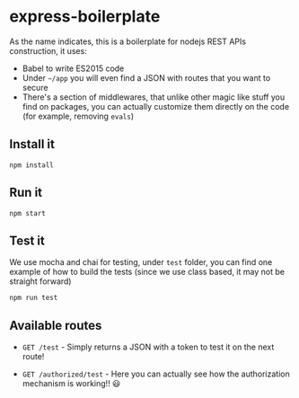 # express-boilerplate

As the name indicates, this is a boilerplate for nodejs REST APIs construction, it uses:

* Babel to write ES2015 code
* Under `~/app` you will even find a JSON with routes that you want to secure
* There's a section of middlewares, that unlike other magic like stuff you find on packages, you can actually customize them directly on the code (for example, removing `evals`)

## Install it

`npm install`

## Run it

`npm start`

## Test it

We use mocha and chai for testing, under `test` folder, you can find one example of how to build the tests (since we use class based, it may not be straight forward)

`npm run test`

## Available routes

* `GET /test` - Simply returns a JSON with a token to test it on the next route!

* `GET /authorized/test` - Here you can actually see how the authorization mechanism is working!! :smiley:
